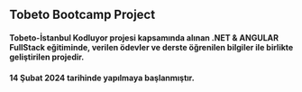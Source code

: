 ## Tobeto Bootcamp Project
#### Tobeto-İstanbul Kodluyor projesi kapsamında alınan .NET & ANGULAR FullStack eğitiminde, verilen ödevler ve derste öğrenilen bilgiler ile birlikte geliştirilen projedir. 

#### 14 Şubat 2024 tarihinde yapılmaya başlanmıştır.
